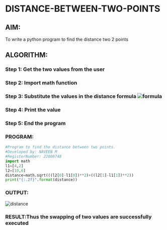 # DISTANCE-BETWEEN-TWO-POINTS

## AIM:
To write a python program to find the distance two 2 points
## ALGORITHM:
### Step 1: Get the two values from the user
### Step 2: Import math function
### Step 3: Substitute the values in the distance formula  ![formula](https://user-images.githubusercontent.com/117974950/210138269-a7480fd1-d8a8-4175-9361-ea571bd23d90.png)

### Step 4: Print the value
### Step 5: End the program
### PROGRAM:
```python
#Program to find the distance between two points.
#Developed by: NAVEEN M 
#RegisterNumber: 22000748
import math
l1=[4,2]
l2=[10,6]
distance=math.sqrt(((l2[0]-l1[0])**2)+((l2[1]-l1[1])**2))
print("{:.2f}".format(distance))
```
### OUTPUT:
![distance](https://user-images.githubusercontent.com/117974950/210138041-c49a3853-a781-4ac2-b311-138d325cbb7b.png)


### RESULT:Thus the swapping of two values are successfully executed
